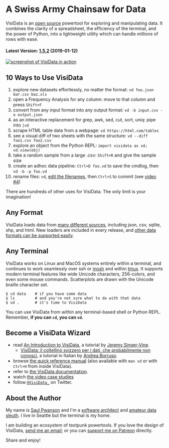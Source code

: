 # A Swiss Army Chainsaw for Data

VisiData is an [open source](https://github.com/saulpw/visidata) powertool for exploring and manipulating data.
It combines the clarity of a spreadsheet, the efficiency of the terminal, and the power of Python, into a lightweight utility which can handle millions of rows with ease.

#### Latest Version: [1.5.2](/releases) (2019-01-12)

<div class="screenshot">
<a href="/basic-screenshot.png"><img src="/basic-screenshot.png" alt="screenshot of VisiData in action"/></a>
</div>

## 10 Ways to Use VisiData

1. explore new datasets effortlessly, no matter the format: `vd foo.json bar.csv baz.xls`
2. open a Frequency Analysis for any column: move to that column and press `Shift+F`
3. convert from any input format into any output format: `vd -b input.csv -o output.json`
4. as an interactive replacement for grep, awk, sed, cut, sort, uniq: pipe into `|vd`
5. scrape HTML table data from a webpage: `vd https://html.com/tables`
6. see a visual diff of two sheets with the same structure: `vd --diff foo1.csv foo2.csv`
7. explore an object from the Python REPL: `import visidata as vd; vd.view(obj)`
8. take a random sample from a large .csv: `Shift+R` and give the sample size
9. create an adhoc data pipeline: `Ctrl+D foo.vd` to save the cmdlog, then `vd -b -p foo.vd`
10. rename files: `vd`, [edit the filenames](/docs/edit), then `Ctrl+S` to commit (see [video #4](https://www.youtube.com/watch?v=l2Bpmm0yAGw))

There are hundreds of other uses for VisiData.  The only limit is your imagination!

## Any Format

VisiData loads data from [many different sources](/man#loaders), including json, csv, sqlite, shp, and html.
New loaders are included in every release, and [other data formats can be supported easily](/docs/loaders).

## Any Terminal

VisiData works on Linux and MacOS systems entirely within a terminal, and continues to work seamlessly over ssh or [mosh](https://mosh.org/) and within [tmux](https://tmate.io/).  It supports modern terminal features like wide Unicode characters, 256-colors, and even some mouse commands.  Scatterplots are drawn with the Unicode braille character set.

    $ cd data    # if you have some data
    $ ls         # and you're not sure what to do with that data
    $ vd .       # it's time to VisiData

You can use VisiData from within any terminal-based shell or Python REPL.  Remember, **if you can `cd`, you can `vd`.**

## Become a VisiData Wizard

* read [An Introduction to VisiData](https://jsvine.github.io/intro-to-visidata/index.html), a tutorial by [Jeremy Singer-Vine](https://www.jsvine.com/).
   - [VisiData: il coltellino svizzero per i dati, che probabilmente non conosci](https://medium.com/tantotanto/visidata-il-coltellino-svizzero-per-i-dati-che-probabilmente-non-conosci-2209ffd4fa39), a tutorial in Italian by [Andrea Borruso](https://medium.com/@aborruso).
* browse [the quick reference manual](/man) (also available with `man vd` or with `Ctrl+H` from inside VisiData).
* refer to [the VisiData documentation](/docs).
* watch [the video case studies](https://www.youtube.com/playlist?list=PLxu7QdBkC7drrAGfYzatPGVHIpv4Et46W)
* follow [`@VisiData_`](https://twitter.com/visidata_) on Twitter.

## About the Author

My name is [Saul Pwanson](http://saul.pw) and I'm a [software architect](https://cionic.com/) and [amateur data sleuth](https://fivethirtyeight.com/features/a-plagiarism-scandal-is-unfolding-in-the-crossword-world/).  I live in Seattle but the terminal is my home.

I am building an ecosystem of textpunk powertools. If you love the design of VisiData, [send me an email](mailto:vd@saul.pw); or you can [support me on Patreon](https://www.patreon.com/saulpw) directly.

Share and enjoy!
